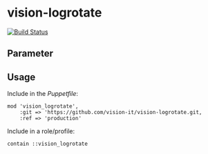 # vision-logrotate

[![Build Status](https://travis-ci.org/vision-it/vision-logrotate.svg?branch=development)](https://travis-ci.org/vision-it/vision-logrotate)

## Parameter

## Usage

Include in the *Puppetfile*:

```
mod 'vision_logrotate',
    :git => 'https://github.com/vision-it/vision-logrotate.git,
    :ref => 'production'
```

Include in a role/profile:

```puppet
contain ::vision_logrotate
```

